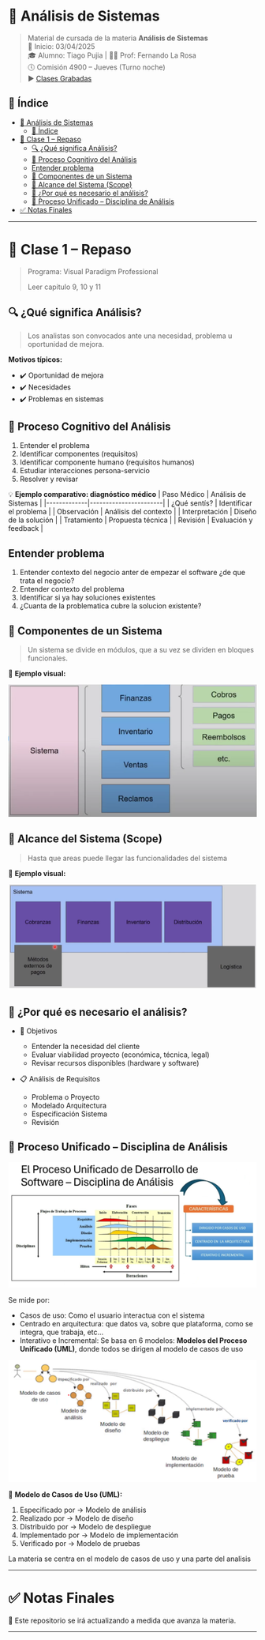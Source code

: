 # 📘 Análisis de Sistemas

> Material de cursada de la materia **Análisis de Sistemas**  
> 📅 Inicio: 03/04/2025  
> 🎓 Alumno: Tiago Pujia | 👨‍🏫 Prof: Fernando La Rosa  
> 🕔 Comisión 4900 – Jueves (Turno noche)  
> ▶️ [Clases Grabadas](https://www.youtube.com/)  

## 📑 Índice

- [📘 Análisis de Sistemas](#-análisis-de-sistemas)
  - [📑 Índice](#-índice)
- [🧠 Clase 1 – Repaso](#-clase-1--repaso)
  - [🔍 ¿Qué significa Análisis?](#-qué-significa-análisis)
  - [🧭 Proceso Cognitivo del Análisis](#-proceso-cognitivo-del-análisis)
  - [Entender problema](#entender-problema)
  - [🧩 Componentes de un Sistema](#-componentes-de-un-sistema)
  - [📏 Alcance del Sistema (Scope)](#-alcance-del-sistema-scope)
  - [🤔 ¿Por qué es necesario el análisis?](#-por-qué-es-necesario-el-análisis)
  - [🧱 Proceso Unificado – Disciplina de Análisis](#-proceso-unificado--disciplina-de-análisis)
- [✅ Notas Finales](#-notas-finales)

---

# 🧠 Clase 1 – Repaso

> Programa: Visual Paradigm Professional
> 
> Leer capitulo 9, 10 y 11

## 🔍 ¿Qué significa Análisis?

> Los analistas son convocados ante una necesidad, problema u oportunidad de mejora.

**Motivos típicos:**

- ✔️ Oportunidad de mejora  
- ✔️ Necesidades  
- ✔️ Problemas en sistemas

## 🧭 Proceso Cognitivo del Análisis

1. Entender el problema  
2. Identificar componentes (requisitos)  
3. Identificar componente humano (requisitos humanos)
4. Estudiar interacciones persona-servicio  
5. Resolver y revisar

💡 **Ejemplo comparativo: diagnóstico médico**
| Paso Médico | Análisis de Sistemas |
|-------------|-----------------------|
| ¿Qué sentís? | Identificar el problema |
| Observación | Análisis del contexto |
| Interpretación | Diseño de la solución |
| Tratamiento | Propuesta técnica |
| Revisión | Evaluación y feedback |

## Entender problema

1. Entender contexto del negocio anter de empezar el software ¿de que trata el negocio?
2. Entender contexto del problema
3. Identificar si ya hay soluciones existentes 
4. ¿Cuanta de la problematica cubre la solucion existente?

## 🧩 Componentes de un Sistema

> Un sistema se divide en módulos, que a su vez se dividen en bloques funcionales.

📌 **Ejemplo visual:**

![Componentes del sistema](/imgs/clase-1/Identificar%20componentes.png)

## 📏 Alcance del Sistema (Scope)

> Hasta que areas puede llegar las funcionalidades del sistema

📌 **Ejemplo visual:**

![Alcance](/imgs/clase-1/scope.png)

## 🤔 ¿Por qué es necesario el análisis?

- 🎯 Objetivos
    - Entender la necesidad del cliente
    - Evaluar viabilidad proyecto (económica, técnica, legal)
    - Revisar recursos disponibles (hardware y software)

- 📋 Análisis de Requisitos
    - Problema o Proyecto
    - Modelado Arquitectura
    - Especificación Sistema
    - Revisión  

## 🧱 Proceso Unificado – Disciplina de Análisis

![Proceso Unificado](/imgs/clase-1/proceso-unificado.jpg)

Se mide por:
- Casos de uso: Como el usuario interactua con el sistema
- Centrado en arquitectura: que datos va, sobre que plataforma, como se integra, que trabaja, etc...
- Interativo e Incremental: Se basa en 6 modelos: **Modelos del Proceso Unificado (UML)**, donde todos se dirigen al modelo de casos de uso

![Modelos del Proceso Unificado](/imgs/clase-1/UML.png)

📌 **Modelo de Casos de Uso (UML):**

1. Especificado por → Modelo de análisis  
2. Realizado por → Modelo de diseño  
3. Distribuido por → Modelo de despliegue  
4. Implementado por → Modelo de implementación  
5. Verificado por → Modelo de pruebas  

La materia se centra en el modelo de casos de uso y una parte del analisis

---

# ✅ Notas Finales

🧠 Este repositorio se irá actualizando a medida que avanza la materia.

---